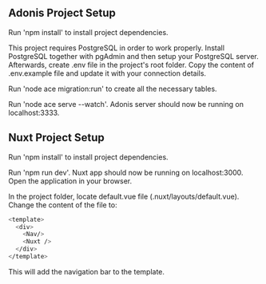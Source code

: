 ## Adonis Project Setup

Run 'npm install' to install project dependencies.

This project requires PostgreSQL in order to work properly. Install PostgreSQL together with pgAdmin and then setup your PostgreSQL server. Afterwards, create .env file in the project's root folder. Copy the content of .env.example file and update it with your connection details.

Run 'node ace migration:run' to create all the necessary tables.

Run 'node ace serve --watch'. Adonis server should now be running on localhost:3333.


## Nuxt Project Setup

Run 'npm install' to install project dependencies.

Run 'npm run dev'. Nuxt app should now be running on localhost:3000. Open the application in your browser.

In the project folder, locate default.vue file (.nuxt/layouts/default.vue). Change the content of the file to:
```bash
<template>
  <div>
    <Nav/>
    <Nuxt />
  </div>
</template>
```
This will add the navigation bar to the template.